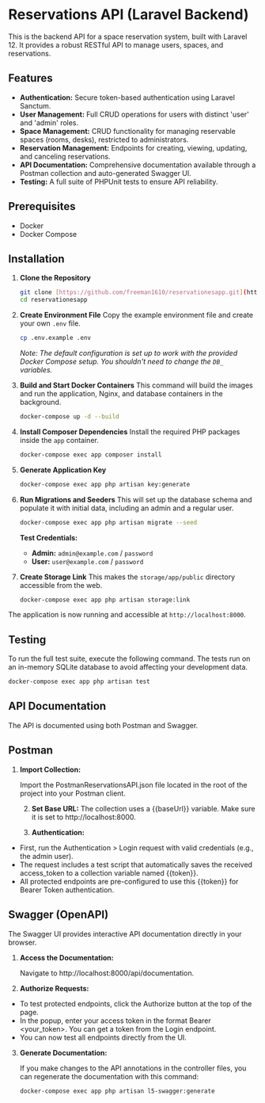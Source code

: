 # Reservations API (Laravel Backend)

This is the backend API for a space reservation system, built with Laravel 12. It provides a robust RESTful API to manage users, spaces, and reservations.

## Features

* **Authentication:** Secure token-based authentication using Laravel Sanctum.
* **User Management:** Full CRUD operations for users with distinct 'user' and 'admin' roles.
* **Space Management:** CRUD functionality for managing reservable spaces (rooms, desks), restricted to administrators.
* **Reservation Management:** Endpoints for creating, viewing, updating, and canceling reservations.
* **API Documentation:** Comprehensive documentation available through a Postman collection and auto-generated Swagger UI.
* **Testing:** A full suite of PHPUnit tests to ensure API reliability.

## Prerequisites

* Docker
* Docker Compose

## Installation

1.  **Clone the Repository**
    ```bash
    git clone [https://github.com/freeman1610/reservationesapp.git](https://github.com/freeman1610/reservationesapp.git)
    cd reservationesapp
    ```

2.  **Create Environment File**
    Copy the example environment file and create your own `.env` file.
    ```bash
    cp .env.example .env
    ```
    *Note: The default configuration is set up to work with the provided Docker Compose setup. You shouldn't need to change the `DB_` variables.*

3.  **Build and Start Docker Containers**
    This command will build the images and run the application, Nginx, and database containers in the background.
    ```bash
    docker-compose up -d --build
    ```

4.  **Install Composer Dependencies**
    Install the required PHP packages inside the `app` container.
    ```bash
    docker-compose exec app composer install
    ```

5.  **Generate Application Key**
    ```bash
    docker-compose exec app php artisan key:generate
    ```

6.  **Run Migrations and Seeders**
    This will set up the database schema and populate it with initial data, including an admin and a regular user.
    ```bash
    docker-compose exec app php artisan migrate --seed
    ```
    **Test Credentials:**
    * **Admin:** `admin@example.com` / `password`
    * **User:** `user@example.com` / `password`

7.  **Create Storage Link**
    This makes the `storage/app/public` directory accessible from the web.
    ```bash
    docker-compose exec app php artisan storage:link
    ```

The application is now running and accessible at `http://localhost:8000`.

## Testing

To run the full test suite, execute the following command. The tests run on an in-memory SQLite database to avoid affecting your development data.

```bash
docker-compose exec app php artisan test
```
## API Documentation
The API is documented using both Postman and Swagger.

## Postman

1. **Import Collection:**

    Import the PostmanReservationsAPI.json file located in the root of the project into your Postman client.

    2. **Set Base URL:** 
    The collection uses a {{baseUrl}} variable. Make sure it is set to http://localhost:8000.

    3. **Authentication:**
*  First, run the Authentication > Login request with valid credentials (e.g., the admin user).
* The request includes a test script that automatically saves the received access_token to a collection variable named {{token}}.
*  All protected endpoints are pre-configured to use this {{token}} for Bearer Token authentication.

## Swagger (OpenAPI)
The Swagger UI provides interactive API documentation directly in your browser.

1. **Access the Documentation:**

    Navigate to http://localhost:8000/api/documentation.

2. **Authorize Requests:**
*  To test protected endpoints, click the Authorize button at the top of the page.
*  In the popup, enter your access token in the format Bearer <your_token>. You can get a token from the Login endpoint.
* You can now test all endpoints directly from the UI.

3. **Generate Documentation:**

    If you make changes to the API annotations in the controller files, you can regenerate the documentation with this command:

    ```bash
    docker-compose exec app php artisan l5-swagger:generate
    ```